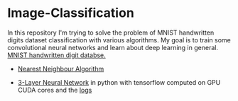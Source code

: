 # Image-Classification

In this repository I'm trying to solve the problem of MNIST handwritten digits dataset classification with various algorithms. My goal is to train some convolutional neural networks and learn about deep learning in general. [MNIST handwritten digit databse.](http://yann.lecun.com/exdb/mnist/)

* [Nearest Neighbour Algorithm](NearestNeighbour.R)

* [3-Layer Neural Network](3_Layer_Neural_Network.py) in python with tensorflow computed on GPU CUDA cores and the [logs](3_Layer_Neural_Network_LOGS)
